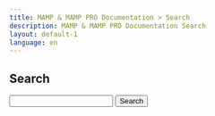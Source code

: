 ```yaml
---
title: MAMP & MAMP PRO Documentation > Search
description: MAMP & MAMP PRO Documentation Search
layout: default-1
language: en
---
```


## Search

<form action="/en/Search/" method="get">
  <p><input type="text" name="q" id="tipue_search_input" autocomplete="off" required> <input type="submit" value="Search"></p>
</form>
<div id="tipue_search_content"></div>

<script>
var tipuesearch = {"pages": [
  {% for page in site.pages %}
    {% if page.url contains "/en/" %}
      {% if page.url contains "/en/search/" %}
          
        {% else %}
          {"title": "{{page.title}}", "text": "", "tags": "", "url": "{{page.url}}"},
      {% endif %}
    {% endif %}
  {% endfor %}
  {"title": "", "text": "", "tags": "", "url": ""}
]};

$(document).ready(function() {
  $('#tipue_search_input').tipuesearch({
    'mode': 'static',
    'show': 100,
    'showTitleCount': false
  });
});
</script>
